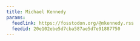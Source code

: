 ```yaml
---
title: Michael Kennedy
params:
  feedlink: https://fosstodon.org/@mkennedy.rss
  feedid: 20e102ebe5d7cba587ae5d7e91887750
---
```

